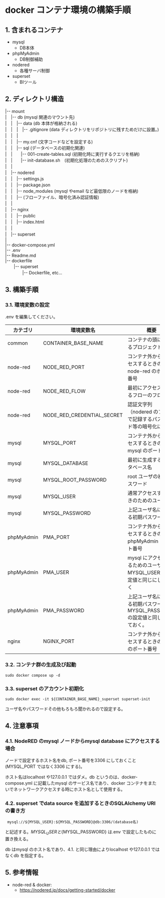 # docker コンテナ環境の構築手順

## 1. 含まれるコンテナ

- mysql
  - DB本体
- phpMyAdmin
  - DB制御補助
- nodered
  - 各種サーバ制御
- superset
  - BIツール

## 2. ディレクトリ構造

|-- mount  
|　|-- db (mysql 関連のマウント先)  
|　|　|-- data (db 本体が格納される)  
|　|　|　|-- .gitignore (data ディレクトリをリポジトリに残すためだけに設置。)  
|　|　|  
|　|　|-- my.cnf (文字コードなどを設定する)  
|　|　|-- sql (データベースの初期化関連)  
|　|　　|-- 001-create-tables.sql (初期化時に実行するクエリを格納)  
|　|　　|-- init-database.sh　(初期化処理のためのスクリプト)  
|　|  
|　|-- nodered  
|　|　|-- settings.js  
|　|　|-- package.json   
|　|　|-- node_modules (mysql やemail など最低限のノードを格納)   
|　|　|-- (フローファイル、暗号化済み認証情報)  
|　|  
|　|-- nginx  
|　|　|-- public  
|　|　|-- index.html  
|　|  
|　|-- superset  
|  
|-- docker-compose.yml  
|-- .env  
|-- Readme.md  
|-- dockerfile  
　　|-- superset  
　　　　|-- Dockerfile, etc...  

## 3. 構築手順

### 3.1. 環境変数の設定

.env を編集してください。

| カテゴリ   | 環境変数名          | 概要                                                    |
| ---------- | ------------------- | ------------------------------------------------------- |
| common     | CONTAINER_BASE_NAME | コンテナの頭につけるプロジェクト名                      |
| node-red   | NODE_RED_PORT       | コンテナ外からアクセスするときのnode-red のポート番号   |
| node-red   | NODE_RED_FLOW       | 最初にアクセスされるフローのフロー名                    |
|node-red|NODE_RED_CREDENTIAL_SECRET|認証文字列（nodered のフローで記録するパスワード等の暗号化に使用）|
| mysql      | MYSQL_PORT          | コンテナ外からアクセスするときのmysql のポート番号      |
| mysql      | MYSQL_DATABASE      | 最初に生成するデータベース名                            |
| mysql      | MYSQL_ROOT_PASSWORD | root ユーザの初期パスワード                             |
| mysql      | MYSQL_USER          | 通常アクセスするときのためのユーザ名                    |
| mysql      | MYSQL_PASSWORD      | 上記ユーザ名に対する初期パスワード                      |
| phpMyAdmin | PMA_PORT            | コンテナ外からアクセスするときのphpMyAdmin のポート番号 |
| phpMyAdmin | PMA_USER            | mysql にアクセスするためのユーザ名。MYSQL_USER の設定値と同じにしておく |
| phpMyAdmin | PMA_PASSWORD        | 上記ユーザ名に対する初期パスワード。MYSQL_PASSWORD の設定値と同じにしておく。 |
| nginx      | NGINX_PORT          | コンテナ外からアクセスするときのnginx のポート番号      |

### 3.2. コンテナ群の生成及び起動

```
sudo docker compose up -d
```

### 3.3. superset のアカウント初期化

```
sudo docker exec -it ${CONTAINER_BASE_NAME}_superset superset-init
```

ユーザ名やパスワードその他もろもろ聞かれるので設定する。

## 4. 注意事項

### 4.1. NodeRED のmysql ノードからmysql database にアクセスする場合

ノードで設定するホスト名をdb, ポート番号を3306 にしておくこと(MYSQL_PORT ではなく3306 にする)。

ホスト名はlocalhost や127.0.0.1 ではダメ。db というのは、docker-compose.yml に記載したmysql のサービス名であり、docker コンテナをまたいでネットワークアクセスする時にホスト名として使用する。

### 4.2. superset でdata source を追加するときのSQLAlchemy URI の書き方

```
 mysql://${MYSQL_USER}:${MYSQL_PASSWORD}@db:3306/(database名)
```



と記述する。${MYSQL_USER} と${MYSQL_PASSWORD} は.env で設定したものに置き換える。

db はmysql のホスト名であり、4.1. と同じ理由によりlocalhost や127.0.0.1 ではなくdb を指定する。


## 5. 参考情報
- node-red & docker:
  - https://nodered.jp/docs/getting-started/docker




